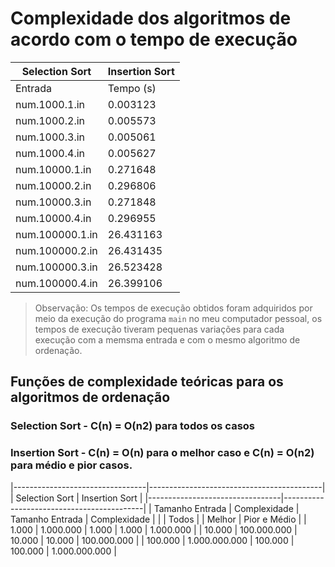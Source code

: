 # Complexidade dos algoritmos de acordo com o tempo de execução

|       Selection Sort        |       Insertion Sort        |
|-----------------------------|-----------------------------|
|     Entrada     | Tempo (s) |     Entrada     | Tempo (s) |
| num.1000.1.in   |  0.003123 | num.1000.1.in   |  0.007181 |
| num.1000.2.in   |  0.005573 | num.1000.2.in   |  0.006574 |
| num.1000.3.in   |  0.005061 | num.1000.3.in   |  0.006108 |
| num.1000.4.in   |  0.005627 | num.1000.4.in   |  0.007332 |
| num.10000.1.in  |  0.271648 | num.10000.1.in  |  0.355231 |
| num.10000.2.in  |  0.296806 | num.10000.2.in  |  0.353031 |
| num.10000.3.in  |  0.271848 | num.10000.3.in  |  0.383003 |
| num.10000.4.in  |  0.296955 | num.10000.4.in  |  0.366636 |
| num.100000.1.in | 26.431163 | num.100000.1.in | 34.498979 |
| num.100000.2.in | 26.431435 | num.100000.2.in | 34.509247 |
| num.100000.3.in | 26.523428 | num.100000.3.in | 34.521854 |
| num.100000.4.in | 26.399106 | num.100000.4.in | 34.610037 |

  > Observação:
  > Os tempos de execução obtidos foram adquiridos por meio da execução do programa `main` no meu computador pessoal, os tempos de execução tiveram pequenas variações para cada execução com a memsma entrada e com o mesmo algoritmo de ordenação.

## Funções de complexidade teóricas para os algoritmos de ordenação

### Selection Sort - C(n) = O(n2) para todos os casos
### Insertion Sort - C(n) = O(n) para o melhor caso e C(n) = O(n2) para médio e pior casos.

|---------------------------------|-------------------------------------------|
|         Selection Sort          |              Insertion Sort               |
|---------------------------------|-------------------------------------------|
| Tamanho Entrada | Complexidade  | Tamanho Entrada | Complexidade            |
|                 | Todos         |                 | Melhor  | Pior e Médio  |
| 1.000           | 1.000.000     | 1.000           | 1.000   | 1.000.000     |
| 10.000          | 100.000.000   | 10.000          | 10.000  | 100.000.000   |
| 100.000         | 1.000.000.000 | 100.000         | 100.000 | 1.000.000.000 |
